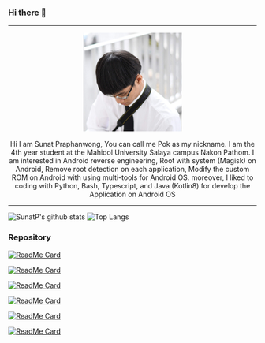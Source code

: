 ### Hi there 👋
---

<p align="center">
<img src="https://raw.githubusercontent.com/SunatP/sunatp/main/img/profile.jpeg" width="200" height="200">
</p>

<p align="center"> Hi I am Sunat Praphanwong, You can call me Pok as my nickname. I am the 4th year student at the Mahidol University Salaya campus Nakon Pathom. I am interested in Android reverse engineering, Root with system (Magisk) on Android, Remove root detection on each application, Modify the custom ROM on Android with using multi-tools for Android OS. moreover, I liked to coding with Python, Bash, Typescript, and Java (Kotlin8) for develop the Application on Android OS </p>


---
![SunatP's github stats](https://github-readme-stats.vercel.app/api?username=SunatP&show_icons=true&theme=vue-dark)
![Top Langs](https://github-readme-stats.vercel.app/api/top-langs/?username=SunatP&layout=compact&theme=vue-dark)

### Repository 

[![ReadMe Card](https://github-readme-stats.vercel.app/api/pin/?username=SunatP&repo=aptX-enabler&theme=vue&icon_color=5c6bc0)](https://github.com/SunatP/aptX-enabler)

[![ReadMe Card](https://github-readme-stats.vercel.app/api/pin/?username=SunatP&theme=vue&icon_color=5c6bc0&repo=RaspberryPI_Streaming)](https://github.com/SunatP/RaspberryPI_Streaming)

[![ReadMe Card](https://github-readme-stats.vercel.app/api/pin/?username=SunatP&repo=Simple_Chat&theme=vue&icon_color=5c6bc0)](https://github.com/SunatP/Simple_Chat)

[![ReadMe Card](https://github-readme-stats.vercel.app/api/pin/?username=SunatP&repo=Java&theme=vue&icon_color=5c6bc0)](https://github.com/SunatP/Java)

[![ReadMe Card](https://github-readme-stats.vercel.app/api/pin/?username=SunatP&repo=BluetoothChat_App&theme=vue&icon_color=5c6bc0)](https://github.com/SunatP/BluetoothChat_App)

[![ReadMe Card](https://github-readme-stats.vercel.app/api/pin/?username=SunatP&repo=ITCS443_Parallel&theme=vue&icon_color=5c6bc0)](https://github.com/SunatP/ITCS443_Parallel)



<!--
**SunatP/sunatp** is a ✨ _special_ ✨ repository because its `README.md` (this file) appears on your GitHub profile.

Here are some ideas to get you started:

- 🔭 I’m currently working on ...
- 🌱 I’m currently learning ...
- 👯 I’m looking to collaborate on ...
- 🤔 I’m looking for help with ...
- 💬 Ask me about ...
- 📫 How to reach me: ...
- 😄 Pronouns: ...
- ⚡ Fun fact: ...
-->
